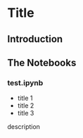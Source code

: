 # Title

## Introduction

## The Notebooks

### test.ipynb
* title 1
* title 2
* title 3

description
